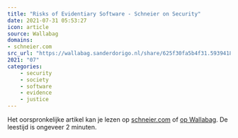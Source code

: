 ```yaml
---
title: "Risks of Evidentiary Software - Schneier on Security"
date: 2021-07-31 05:53:27
icon: article
source: Wallabag
domains:
- schneier.com
src_url: "https://wallabag.sanderdorigo.nl/share/625f30fa5b4f31.59394188"
2021: "07"
categories:
    - security
    - society
    - software
    - evidence
    - justice
---
```

Het oorspronkelijke artikel kan je lezen op [schneier.com](https://www.schneier.com/blog/archives/2021/06/risks-of-evidentiary-software.html) of [op Wallabag](https://wallabag.sanderdorigo.nl/share/625f30fa5b4f31.59394188). De leestijd is ongeveer 2 minuten.